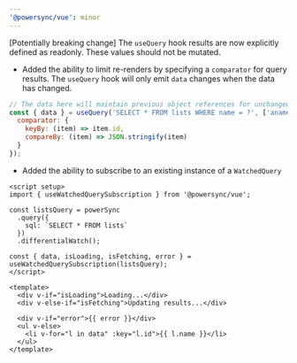 ```yaml
---
'@powersync/vue': minor
---
```


[Potentially breaking change] The `useQuery` hook results are now explicitly defined as readonly. These values should not be mutated.

- Added the ability to limit re-renders by specifying a `comparator` for query results. The `useQuery` hook will only emit `data` changes when the data has changed.

```javascript
// The data here will maintain previous object references for unchanged items.
const { data } = useQuery('SELECT * FROM lists WHERE name = ?', ['aname'], {
  comparator: {
    keyBy: (item) => item.id,
    compareBy: (item) => JSON.stringify(item)
  }
});
```

- Added the ability to subscribe to an existing instance of a `WatchedQuery`

```vue
<script setup>
import { useWatchedQuerySubscription } from '@powersync/vue';

const listsQuery = powerSync
  .query({
    sql: `SELECT * FROM lists`
  })
  .differentialWatch();

const { data, isLoading, isFetching, error } = useWatchedQuerySubscription(listsQuery);
</script>

<template>
  <div v-if="isLoading">Loading...</div>
  <div v-else-if="isFetching">Updating results...</div>

  <div v-if="error">{{ error }}</div>
  <ul v-else>
    <li v-for="l in data" :key="l.id">{{ l.name }}</li>
  </ul>
</template>
```
